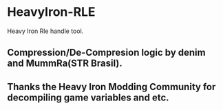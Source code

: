 # HeavyIron-RLE
Heavy Iron Rle handle tool.

## Compression/De-Compresion logic by denim and MummRa(STR Brasil).
## Thanks the Heavy Iron Modding Community for decompiling game variables and etc.
